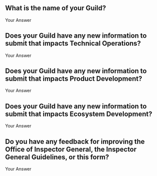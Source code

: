 ## What is the name of your Guild?

Your Answer

## Does your Guild have any new information to submit that impacts Technical Operations?

Your Answer

## Does your Guild have any new information to submit that impacts Product Development?

Your Answer

## Does your Guild have any new information to submit that impacts Ecosystem Development?

Your Answer

## Do you have any feedback for improving the Office of Inspector General, the Inspector General Guidelines, or this form?

Your Answer
